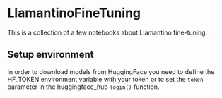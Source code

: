 # LlamantinoFineTuning
This is a collection of a few notebooks about Llamantino fine-tuning.

## Setup environment
In order to download models from HuggingFace you need to define the HF_TOKEN environment variable with your token or to set the `token` parameter in the huggingface_hub `login()` function.

